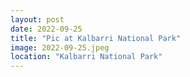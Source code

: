 ```yaml
---
layout: post
date: 2022-09-25
title: "Pic at Kalbarri National Park"
image: 2022-09-25.jpeg
location: "Kalbarri National Park"
---
```



